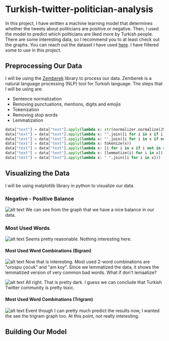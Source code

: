 # Turkish-twitter-politician-analysis
In this project, I have written a machine learning model that determines whether the tweets about politicians are positive or negative.
Then, I used the model to predict which politicians are liked more by Turkish people. There are some interesting data, so I recommend you to at least check out the graphs.
You can reach out the dataset I have used [here](https://huggingface.co/datasets/winvoker/turkish-sentiment-analysis-dataset). I have filtered some to use in this project.
## Preprocessing Our Data
I will be using the [Zemberek](https://github.com/ahmetaa/zemberek-nlp) library to process our data. Zemberek is a natural language processing (NLP) tool for Turkish language.
The steps that I will be using are:
* Sentence normalization
* Removing punctuations, mentions, digits and emojis
* Tokenization
* Removing stop words
* Lemmatization

```python
data["text"] = data["text"].apply(lambda x: str(normalizer.normalize(JString(x))))
data["text"] = data["text"].apply(lambda x: "".join([i for i in x if i not in string.punctuation]))
data["text"] = data["text"].apply(lambda x: "".join([i for i in x if not i.isdigit()]))
data["text"] = data["text"].apply(lambda x: tokenize(x))
data["text"] = data["text"].apply(lambda x: [i for i in x if i not in stop_words])
data["text"] = data["text"].apply(lambda x: [lemmatize(i) for i in x])
data["text"] = data["text"].apply(lambda x: " ".join([i for i in x]))
```

## Visualizing the Data
I will be using matplotlib library in python to visualize our data.

### Negative - Positive Balance
![alt text](https://i.imgur.com/m6tOtxw.png)
We can see from the graph that we have a nice balance in our data.

### Most Used Words
![alt text](https://i.imgur.com/nd37R4F.png)
Seems pretty reasonable. Nothing interesting here.

#### Most Used Word Combinations (Bigram)
![alt text](https://i.imgur.com/fhsPYEA.png)
Now that is interesting. Most used 2-word combinations are "orospu çocuk" and "am koy". Since we lemmatized the data, it shows the lemmatized version of very common bad words.
What if don't lemaatize?

![alt text](https://i.imgur.com/UHJDkIl.png)
All right. That is pretty dark. I guess we can conclude that Turkish Twitter community is pretty toxic.

#### Most Used Word Combinations (Trigram)
![alt text](https://i.imgur.com/GxBpnPY.png)
Event though I can pretty much predict the results now, I wanted the see the trigram graph too. At this point, not really interesting.


## Building Our Model

